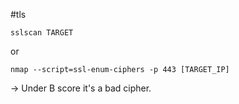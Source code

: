 #tls

```
sslscan TARGET 
```
or

```
nmap --script=ssl-enum-ciphers -p 443 [TARGET_IP]
```
-> Under B score it's a bad cipher.